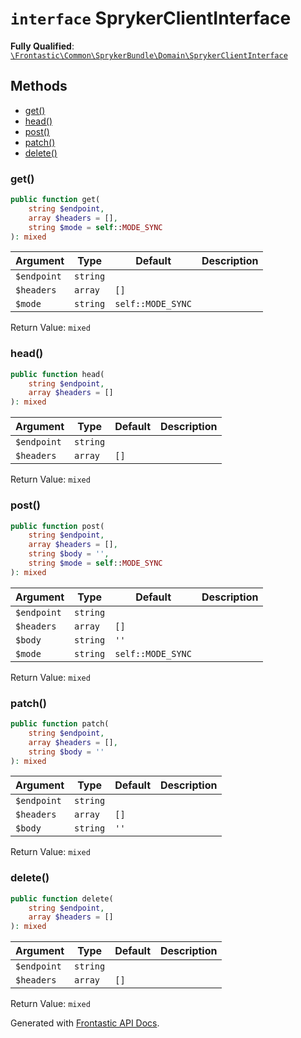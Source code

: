 # `interface`  SprykerClientInterface

**Fully Qualified**: [`\Frontastic\Common\SprykerBundle\Domain\SprykerClientInterface`](../../../../src/php/SprykerBundle/Domain/SprykerClientInterface.php)

## Methods

* [get()](#get)
* [head()](#head)
* [post()](#post)
* [patch()](#patch)
* [delete()](#delete)

### get()

```php
public function get(
    string $endpoint,
    array $headers = [],
    string $mode = self::MODE_SYNC
): mixed
```

Argument|Type|Default|Description
--------|----|-------|-----------
`$endpoint`|`string`||
`$headers`|`array`|`[]`|
`$mode`|`string`|`self::MODE_SYNC`|

Return Value: `mixed`

### head()

```php
public function head(
    string $endpoint,
    array $headers = []
): mixed
```

Argument|Type|Default|Description
--------|----|-------|-----------
`$endpoint`|`string`||
`$headers`|`array`|`[]`|

Return Value: `mixed`

### post()

```php
public function post(
    string $endpoint,
    array $headers = [],
    string $body = '',
    string $mode = self::MODE_SYNC
): mixed
```

Argument|Type|Default|Description
--------|----|-------|-----------
`$endpoint`|`string`||
`$headers`|`array`|`[]`|
`$body`|`string`|`''`|
`$mode`|`string`|`self::MODE_SYNC`|

Return Value: `mixed`

### patch()

```php
public function patch(
    string $endpoint,
    array $headers = [],
    string $body = ''
): mixed
```

Argument|Type|Default|Description
--------|----|-------|-----------
`$endpoint`|`string`||
`$headers`|`array`|`[]`|
`$body`|`string`|`''`|

Return Value: `mixed`

### delete()

```php
public function delete(
    string $endpoint,
    array $headers = []
): mixed
```

Argument|Type|Default|Description
--------|----|-------|-----------
`$endpoint`|`string`||
`$headers`|`array`|`[]`|

Return Value: `mixed`

Generated with [Frontastic API Docs](https://github.com/FrontasticGmbH/apidocs).
